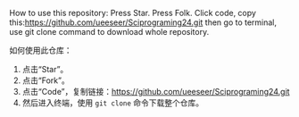 How to use this repository:
  Press Star. Press Folk. Click code, copy this:https://github.com/ueeseer/Sciprograming24.git  then go to terminal, use git clone command to download whole repository.

如何使用此仓库：
1. 点击“Star”。
2. 点击“Fork”。
3. 点击“Code”，复制链接：https://github.com/ueeseer/Sciprograming24.git 
4. 然后进入终端，使用 `git clone` 命令下载整个仓库。
